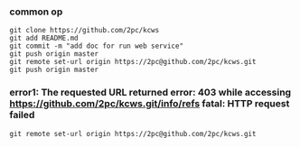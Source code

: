 
### common op
```
git clone https://github.com/2pc/kcws
git add README.md 
git commit -m "add doc for run web service"
git push origin master
git remote set-url origin https://2pc@github.com/2pc/kcws.git
git push origin master
```
### error1: The requested URL returned error: 403 while accessing https://github.com/2pc/kcws.git/info/refs fatal: HTTP request failed
```
git remote set-url origin https://2pc@github.com/2pc/kcws.git
```

